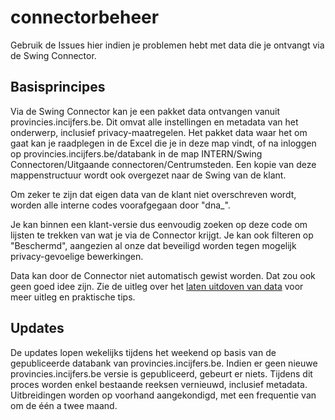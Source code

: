 # connectorbeheer

Gebruik de Issues hier indien je problemen hebt met data die je ontvangt via de Swing Connector.

## Basisprincipes

Via de Swing Connector kan je een pakket data ontvangen vanuit provincies.incijfers.be. Dit omvat alle instellingen en metadata van het onderwerp, inclusief privacy-maatregelen. Het pakket data waar het om gaat kan je raadplegen in de Excel die je in deze map vindt, of na inloggen op provincies.incijfers.be/databank in de map INTERN/Swing Connectoren/Uitgaande connectoren/Centrumsteden. Een kopie van deze mappenstructuur wordt ook overgezet naar de Swing van de klant.

Om zeker te zijn dat eigen data van de klant niet overschreven wordt, worden alle interne codes voorafgegaan door "dna_". 

Je kan binnen een klant-versie dus eenvoudig zoeken op deze code om lijsten te trekken van wat je via de Connector krijgt. Je kan ook filteren op "Beschermd", aangezien al onze dat beveiligd worden tegen mogelijk privacy-gevoelige bewerkingen.

Data kan door de Connector niet automatisch gewist worden. Dat zou ook geen goed idee zijn. Zie de uitleg over het [laten uitdoven van data](https://github.com/provinciesincijfers/connectorbeheer/blob/master/uitdovende_onderwerpen.md) voor meer uitleg en praktische tips.

## Updates

De updates lopen wekelijks tijdens het weekend op basis van de gepubliceerde databank van provincies.incijfers.be. Indien er geen nieuwe provincies.incijfers.be versie is gepubliceerd, gebeurt er niets. Tijdens dit proces worden enkel bestaande reeksen vernieuwd, inclusief metadata. 
Uitbreidingen worden op voorhand aangekondigd, met een frequentie van om de één a twee maand.
